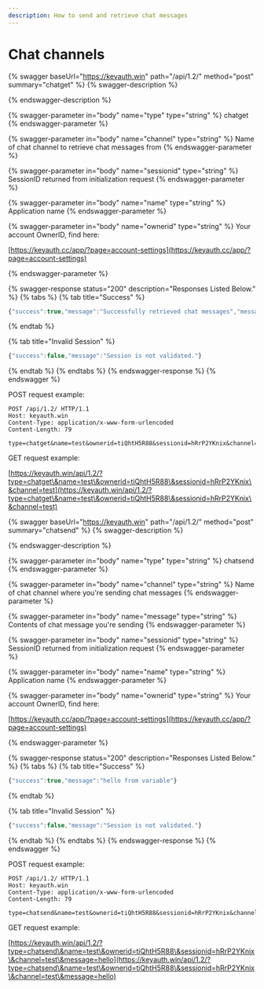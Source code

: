 ```yaml
---
description: How to send and retrieve chat messages
---
```


# Chat channels

{% swagger baseUrl="https://keyauth.win" path="/api/1.2/" method="post" summary="chatget" %}
{% swagger-description %}

{% endswagger-description %}

{% swagger-parameter in="body" name="type" type="string" %}
chatget
{% endswagger-parameter %}

{% swagger-parameter in="body" name="channel" type="string" %}
Name of chat channel to retrieve chat messages from
{% endswagger-parameter %}

{% swagger-parameter in="body" name="sessionid" type="string" %}
SessionID returned from initialization request
{% endswagger-parameter %}

{% swagger-parameter in="body" name="name" type="string" %}
Application name
{% endswagger-parameter %}

{% swagger-parameter in="body" name="ownerid" type="string" %}
Your account OwnerID, find here: 

[https://keyauth.cc/app/?page=account-settings](https://keyauth.cc/app/?page=account-settings)


{% endswagger-parameter %}

{% swagger-response status="200" description="Responses Listed Below." %}
{% tabs %}
{% tab title="Success" %}
```javascript
{"success":true,"message":"Successfully retrieved chat messages","messages":[{"author":"3Y8FC2-MRHKUO-U9RH8I-GNHD2U-THK4X8-PW584D","message":"ok","timestamp":"1659290719"},{"author":"3Y8FC2-MRHKUO-U9RH8I-GNHD2U-THK4X8-PW584D","message":"ok","timestamp":"1659290719"}]}
```
{% endtab %}

{% tab title="Invalid Session" %}
```javascript
{"success":false,"message":"Session is not validated."}
```
{% endtab %}
{% endtabs %}
{% endswagger-response %}
{% endswagger %}

POST request example:

```http
POST /api/1.2/ HTTP/1.1
Host: keyauth.win
Content-Type: application/x-www-form-urlencoded
Content-Length: 79

type=chatget&name=test&ownerid=tiQhtH5R88&sessionid=hRrP2YKnix&channel=test
```

GET request example:

[https://keyauth.win/api/1.2/?type=chatget\&name=test\&ownerid=tiQhtH5R88\&sessionid=hRrP2YKnix\&channel=test](https://keyauth.win/api/1.2/?type=chatget\&name=test\&ownerid=tiQhtH5R88\&sessionid=hRrP2YKnix\&channel=test)

{% swagger baseUrl="https://keyauth.win" path="/api/1.2/" method="post" summary="chatsend" %}
{% swagger-description %}

{% endswagger-description %}

{% swagger-parameter in="body" name="type" type="string" %}
chatsend
{% endswagger-parameter %}

{% swagger-parameter in="body" name="channel" type="string" %}
Name of chat channel where you're sending chat messages
{% endswagger-parameter %}

{% swagger-parameter in="body" name="message" type="string" %}
Contents of chat message you're sending
{% endswagger-parameter %}

{% swagger-parameter in="body" name="sessionid" type="string" %}
SessionID returned from initialization request
{% endswagger-parameter %}

{% swagger-parameter in="body" name="name" type="string" %}
Application name
{% endswagger-parameter %}

{% swagger-parameter in="body" name="ownerid" type="string" %}
Your account OwnerID, find here: 

[https://keyauth.cc/app/?page=account-settings](https://keyauth.cc/app/?page=account-settings)


{% endswagger-parameter %}

{% swagger-response status="200" description="Responses Listed Below." %}
{% tabs %}
{% tab title="Success" %}
```javascript
{"success":true,"message":"hello from variable"}
```
{% endtab %}

{% tab title="Invalid Session" %}
```javascript
{"success":false,"message":"Session is not validated."}
```
{% endtab %}
{% endtabs %}
{% endswagger-response %}
{% endswagger %}

POST request example:

```http
POST /api/1.2/ HTTP/1.1
Host: keyauth.win
Content-Type: application/x-www-form-urlencoded
Content-Length: 79

type=chatsend&name=test&ownerid=tiQhtH5R88&sessionid=hRrP2YKnix&channel=test&message=hello
```

GET request example:

[https://keyauth.win/api/1.2/?type=chatsend\&name=test\&ownerid=tiQhtH5R88\&sessionid=hRrP2YKnix\&channel=test\&message=hello](https://keyauth.win/api/1.2/?type=chatsend\&name=test\&ownerid=tiQhtH5R88\&sessionid=hRrP2YKnix\&channel=test\&message=hello)
